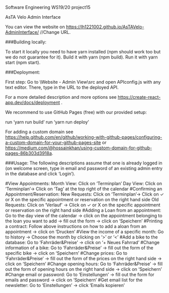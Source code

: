 Software Engineering WS19/20
project15

AsTA Velo Admin Interface

You can view the website on https://lh1221002.github.io/AsTAVelo-AdminInterface/ //Change URL.

###Building locally:

To start it locally you need to have yarn installed (npm should work too but we do not guarantee for it). 
Build it with yarn (npm build). 
Run it with yarn start (npm start).

###Deployment:

First step: Go to \Website - Admin View\src and open APIconfig.js with any text editor. There, type in the URL to the deployed API.

For a more detailed description and more options see https://create-react-app.dev/docs/deployment .

We recommend to use GitHub Pages (free) with our provided setup:

run ‘yarn run build’
run ‘yarn run deploy’

For adding a custom domain see https://help.github.com/en/github/working-with-github-pages/configuring-a-custom-domain-for-your-github-pages-site
or
https://medium.com/@hossainkhan/using-custom-domain-for-github-pages-86b303d3918a.

###Usage:
The following descriptions assume that one is already logged in (on welcome screen, type in email and password of an existing admin entry in the database and click ‘Login’).

#View Appointments: 
Month View: Click on ‘Terminplan’
Day View: Click on ‘Terminplan’→ Click on ‘Tag’ at the top right of the calendar
#Confirming an Appointment/Reservation:
New Requests: Click on ‘Terminplan’→ Click on ✓ or X on the specific appointment or reservation on the right hand side
Old Requests: Click on ‘Verlauf’ → Click on ✓ or X on the specific appointment or reservation on the right hand side
#Adding a Loan from an appointment: Go to the day view of the calendar → click on the appointment belonging to the loan you want to add → fill out the form → click on ‘Speichern’
#Printing a contract: Follow above instructions on how to add a aloan from an appointment → click on ‘Drucken’
#View the income of a specific month: Go to history → Choose the month by clicking on ‘>’ or ‘<’
#Add a bike to the database: Go to ‘Fahrräder&Preise’ → click on ‘+ Neues Fahrrad’
#Change information of a bike: Go to ‘Fahrräder&Preise’ → fill out the form of the specific bike → click on ‘Speichern’
#Change prices: Go to ‘Fahrräder&Preise’ → fill out the form of the prices on the right hand side → click on ‘Speichern’
#Change opening hours: Go to ‘Fahrräder&Preise’ → fill out the form of opening hours on the right hand side → click on ‘Speichern’
#Change email or password: Go to ‘Einstellungen’ → fill out the form for emails and password → click on ‘Speichern’
#Get email list for the newsletter: Go to ‘Einstellungen’ → click ‘Emails kopieren’
